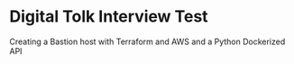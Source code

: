 # Digital Tolk Interview Test
Creating a Bastion host with Terraform and AWS and a Python Dockerized API


